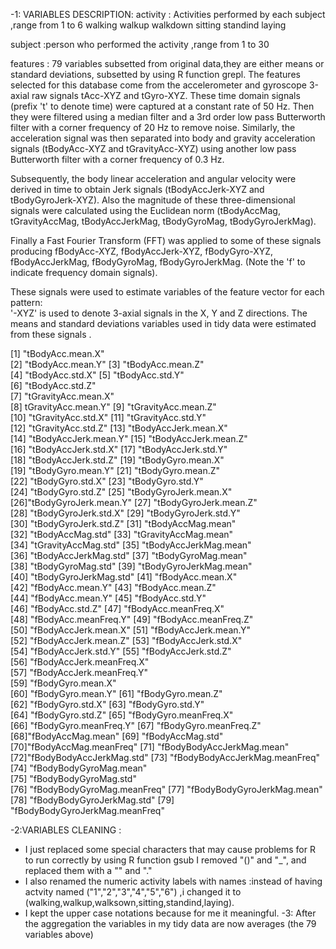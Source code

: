 -1:   VARIABLES  DESCRIPTION:
activity : Activities performed by each subject ,range from 1 to 6
           walking
           walkup
           walkdown
           sitting
           standind
           laying
           
subject  :person who performed the activity ,range from 1 to 30

features : 79 variables subsetted from original data,they are either means or                
           standard deviations, subsetted by using R function grepl.
           The features selected for this database come from the accelerometer and gyroscope 3-axial raw signals tAcc-XYZ and tGyro-XYZ. These time domain signals (prefix 't' to denote time) were captured at a constant rate of 50 Hz. Then they were filtered using a median filter and a 3rd order low pass Butterworth filter with a corner frequency of 20 Hz to remove noise. Similarly, the acceleration signal was then separated into body and gravity acceleration signals (tBodyAcc-XYZ and tGravityAcc-XYZ) using another low pass Butterworth filter with a corner frequency of 0.3 Hz. 

Subsequently, the body linear acceleration and angular velocity were derived in time to obtain Jerk signals (tBodyAccJerk-XYZ and tBodyGyroJerk-XYZ). Also the magnitude of these three-dimensional signals were calculated using the Euclidean norm (tBodyAccMag, tGravityAccMag, tBodyAccJerkMag, tBodyGyroMag, tBodyGyroJerkMag). 

Finally a Fast Fourier Transform (FFT) was applied to some of these signals producing fBodyAcc-XYZ, fBodyAccJerk-XYZ, fBodyGyro-XYZ, fBodyAccJerkMag, fBodyGyroMag, fBodyGyroJerkMag. (Note the 'f' to indicate frequency domain signals). 

These signals were used to estimate variables of the feature vector for each pattern:  
'-XYZ' is used to denote 3-axial signals in the X, Y and Z directions.
The means and standard deviations  variables used in  tidy data  were estimated from these signals .      
                            
 
 [1] "tBodyAcc.mean.X"                             
 [2] "tBodyAcc.mean.Y"
 [3] "tBodyAcc.mean.Z"                              
 [4] "tBodyAcc.std.X"
 [5] "tBodyAcc.std.Y"                               
 [6] "tBodyAcc.std.Z"  
 [7] "tGravityAcc.mean.X"                       
 [8] tGravityAcc.mean.Y"
 [9] "tGravityAcc.mean.Z"                        
[10] "tGravityAcc.std.X"
[11] "tGravityAcc.std.Y"                         
[12] "tGravityAcc.std.Z"
[13] "tBodyAccJerk.mean.X"                     
[14] "tBodyAccJerk.mean.Y" 
[15] "tBodyAccJerk.mean.Z"                     
[16] "tBodyAccJerk.std.X" 
[17] "tBodyAccJerk.std.Y"                      
[18] "tBodyAccJerk.std.Z" 
[19] "tBodyGyro.mean.X"                          
[19] "tBodyGyro.mean.Y" 
[21] "tBodyGyro.mean.Z"                           
[22] "tBodyGyro.std.X"
[23] "tBodyGyro.std.Y"                            
[24] "tBodyGyro.std.Z"
[25] "tBodyGyroJerk.mean.X"                
[26]"tBodyGyroJerk.mean.Y"
[27] "tBodyGyroJerk.mean.Z"                   
[28] "tBodyGyroJerk.std.X" 
[29] "tBodyGyroJerk.std.Y"                    
[30] "tBodyGyroJerk.std.Z"
[31] "tBodyAccMag.mean"                           
[32] "tBodyAccMag.std"
[33] "tGravityAccMag.mean"                     
[34] "tGravityAccMag.std" 
[35] "tBodyAccJerkMag.mean"                   
[36] "tBodyAccJerkMag.std"
[37] "tBodyGyroMag.mean"                         
[38] "tBodyGyroMag.std" 
[39] "tBodyGyroJerkMag.mean"                  
[40] "tBodyGyroJerkMag.std" 
[41] "fBodyAcc.mean.X"                             
[42] "fBodyAcc.mean.Y"
[43] "fBodyAcc.mean.Z"                              
[44] "fBodyAcc.mean.Y"
[45] "fBodyAcc.std.Y"                               
[46] "fBodyAcc.std.Z"
[47] "fBodyAcc.meanFreq.X"                     
[48] "fBodyAcc.meanFreq.Y"
[49] "fBodyAcc.meanFreq.Z"                     
[50] "fBodyAccJerk.mean.X" 
[51] "fBodyAccJerk.mean.Y"                     
[52] "fBodyAccJerk.mean.Z"
[53] "fBodyAccJerk.std.X"                       
[54] "fBodyAccJerk.std.Y"
[55] "fBodyAccJerk.std.Z"                 
[56] "fBodyAccJerk.meanFreq.X"             
[57] "fBodyAccJerk.meanFreq.Y"             
[59] "fBodyGyro.mean.X"                      
[60] "fBodyGyro.mean.Y" 
[61] "fBodyGyro.mean.Z"                            
[62] "fBodyGyro.std.X"
[63] "fBodyGyro.std.Y"                             
[64] "fBodyGyro.std.Z" 
[65] "fBodyGyro.meanFreq.X"                   
[66] "fBodyGyro.meanFreq.Y" 
[67] "fBodyGyro.meanFreq.Z"                       
[68]"fBodyAccMag.mean"
[69] "fBodyAccMag.std"                        
[70]"fBodyAccMag.meanFreq"
[71] "fBodyBodyAccJerkMag.mean"          
[72]"fBodyBodyAccJerkMag.std"
[73] "fBodyBodyAccJerkMag.meanFreq"          
[74] "fBodyBodyGyroMag.mean"  
[75] "fBodyBodyGyroMag.std"              
[76] "fBodyBodyGyroMag.meanFreq" 
[77] "fBodyBodyGyroJerkMag.mean"          
[78] "fBodyBodyGyroJerkMag.std"
[79] "fBodyBodyGyroJerkMag.meanFreq"

-2:VARIABLES CLEANING :
* I just replaced some special characters that may cause problems for R to run correctly by using R function gsub
I removed "()" and "_", and replaced them with a "" and "."
* I also renamed the numeric activity labels with names :instead of having actvity named ("1","2","3","4","5","6") ,i changed it to (walking,walkup,walksown,sitting,standind,laying).   
* I kept the upper case notations because for me it meaningful. 
-3: After the aggregation the variables in my tidy data  are now averages (the 79 variables above)

